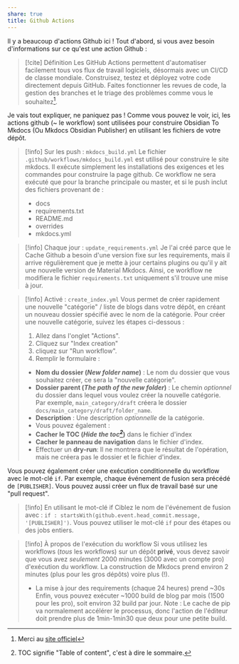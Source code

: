 ```yaml
---
share: true
title: Github Actions
---
```


Il y a beaucoup d'actions Github ici ! Tout d'abord, si vous avez besoin d'informations sur ce qu'est une action Github :
> [!cite] Définition
> Les GitHub Actions permettent d'automatiser facilement tous vos flux de travail logiciels, désormais avec un CI/CD de classe mondiale. Construisez, testez et déployez votre code directement depuis GitHub. Faites fonctionner les revues de code, la gestion des branches et le triage des problèmes comme vous le souhaitez[^1].

Je vais tout expliquer, ne paniquez pas ! Comme vous pouvez le voir, ici, les actions github (~ le workflow) sont utilisées pour construire Obsidian To Mkdocs (Ou Mkdocs Obsidian Publisher) en utilisant les fichiers de votre dépôt.

> [!info] Sur les push : `mkdocs_build.yml`
> Le fichier `.github/workflows/mkdocs_build.yml` est utilisé pour construire le site mkdocs.
> Il exécute simplement les installations des exigences et les commandes pour construire la page github.
> Ce workflow ne sera exécuté que pour la branche principale ou master, et si le push inclut des fichiers provenant de :
> - docs
> - requirements.txt
> - README.md
> - overrides
> - mkdocs.yml

> [!info] Chaque jour : `update_requirements.yml` 
> Je l'ai créé parce que le Cache Github a besoin d'une version fixe sur les requirements, mais il arrive régulièrement que je mette à jour certains plugins ou qu'il y ait une nouvelle version de Material Mkdocs. Ainsi, ce workflow ne modifiera le fichier `requirements.txt` uniquement s'il trouve une mise à jour.

> [!info] Activé : `create_index.yml`
> Vous permet de créer rapidement une nouvelle "catégorie" / liste de blogs dans votre dépôt, en créant un nouveau dossier spécifié avec le nom de la catégorie.
> Pour créer une nouvelle catégorie, suivez les étapes ci-dessous :
> 1. Allez dans l'onglet "Actions".
> 2. Cliquez sur "Index creation"
> 3. cliquez sur "Run workflow".
> 4. Remplir le formulaire :
> - **Nom du dossier (*New folder name*)** : Le nom du dossier que vous souhaitez créer, ce sera la "nouvelle catégorie". 
> - **Dossier parent (*The path of the new folder*)** : Le chemin *optionnel* du dossier dans lequel vous voulez créer la nouvelle catégorie. Par exemple, `main_category/draft` créera le dossier `docs/main_category/draft/folder_name`.
> - **Description** : Une description *optionnelle* de la catégorie.
> - Vous pouvez également :
> - **Cacher le TOC (*Hide the toc[^2]*)** dans le fichier d'index
> - **Cacher le panneau de navigation** dans le fichier d'index.
> - Effectuer un **dry-run**: Il ne montrera que le résultat de l'opération, mais ne créera pas le dossier et le fichier d'index.

Vous pouvez également créer une exécution conditionnelle du workflow avec le mot-clé `if`. Par exemple, chaque événement de fusion sera précédé de `[PUBLISHER]`. Vous pouvez aussi créer un flux de travail basé sur une "pull request".

> [!info] En utilisant le mot-clé if 
> Ciblez le nom de l'événement de fusion avec : `if : startsWith(github.event.head_commit.message, '[PUBLISHER]')`.
> Vous pouvez utiliser le mot-clé `if` pour des étapes ou des jobs entiers. 

> [!info] À propos de l'exécution du workflow
> Si vous utilisez les workflows (*tous* les workflows) sur un dépôt **privé**, vous devez savoir que vous avez *seulement* 2000 minutes (3000 avec un compte pro) d'exécution du workflow. 
> La construction de Mkdocs prend environ 2 minutes (plus pour les gros dépôts) voire plus (!).
> - La mise à jour des requirements (chaque 24 heures) prend ~30s
> Enfin, vous pouvez exécuter ~1000 build de blog par mois (1500 pour les pro), soit environ 32 build par jour.
> Note : Le cache de pip va normalement accélérer le processus, donc l'action de l'éditeur doit prendre plus de 1min-1min30 que deux pour une petite build.

[^1]: Merci au [site officiel](https://github.com/features/actions)
[^2]: TOC signifie "Table of content", c'est à dire le sommaire. 